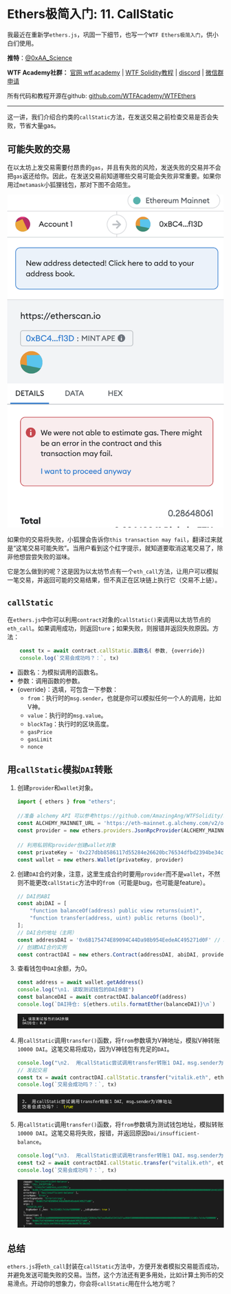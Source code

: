 # Ethers极简入门: 11. CallStatic

我最近在重新学`ethers.js`，巩固一下细节，也写一个`WTF Ethers极简入门`，供小白们使用。

**推特**：[@0xAA_Science](https://twitter.com/0xAA_Science)

**WTF Academy社群：** [官网 wtf.academy](https://wtf.academy) | [WTF Solidity教程](https://github.com/AmazingAng/WTFSolidity) | [discord](https://discord.wtf.academy) | [微信群申请](https://docs.google.com/forms/d/e/1FAIpQLSe4KGT8Sh6sJ7hedQRuIYirOoZK_85miz3dw7vA1-YjodgJ-A/viewform?usp=sf_link)

所有代码和教程开源在github: [github.com/WTFAcademy/WTFEthers](https://github.com/WTFAcademy/WTFEthers)

-----

这一讲，我们介绍合约类的`callStatic`方法，在发送交易之前检查交易是否会失败，节省大量gas。

## 可能失败的交易

在以太坊上发交易需要付昂贵的`gas`，并且有失败的风险，发送失败的交易并不会把`gas`返还给你。因此，在发送交易前知道哪些交易可能会失败非常重要。如果你用过`metamask`小狐狸钱包，那对下图不会陌生。

![你的交易可能失败！](img/11-1.png)

如果你的交易将失败，小狐狸会告诉你`this transaction may fail`，翻译过来就是“这笔交易可能失败”。当用户看到这个红字提示，就知道要取消这笔交易了，除非他想尝尝失败的滋味。

它是怎么做到的呢？这是因为以太坊节点有一个`eth_call`方法，让用户可以模拟一笔交易，并返回可能的交易结果，但不真正在区块链上执行它（交易不上链）。

## `callStatic`

在`ethers.js`中你可以利用`contract`对象的`callStatic()`来调用以太坊节点的`eth_call`。如果调用成功，则返回`ture`；如果失败，则报错并返回失败原因。方法：

```js
    const tx = await contract.callStatic.函数名( 参数, {override})
    console.log(`交易会成功吗？：`, tx)
```

- 函数名：为模拟调用的函数名。
- 参数：调用函数的参数。
- {override}：选填，可包含一下参数：
    - `from`：执行时的`msg.sender`，也就是你可以模拟任何一个人的调用，比如V神。
    - `value`：执行时的`msg.value`。
    - `blockTag`：执行时的区块高度。
    - `gasPrice`
    - `gasLimit`
    - `nonce`

## 用`callStatic`模拟`DAI`转账

1. 创建`provider`和`wallet`对象。
    ```js
    import { ethers } from "ethers";

    //准备 alchemy API 可以参考https://github.com/AmazingAng/WTFSolidity/blob/main/Topics/Tools/TOOL04_Alchemy/readme.md 
    const ALCHEMY_MAINNET_URL = 'https://eth-mainnet.g.alchemy.com/v2/oKmOQKbneVkxgHZfibs-iFhIlIAl6HDN';
    const provider = new ethers.providers.JsonRpcProvider(ALCHEMY_MAINNET_URL);

    // 利用私钥和provider创建wallet对象
    const privateKey = '0x227dbb8586117d55284e26620bc76534dfbd2394be34cf4a09cb775d593b6f2b'
    const wallet = new ethers.Wallet(privateKey, provider)
    ```

2. 创建`DAI`合约对象，注意，这里生成合约时要用`provider`而不是`wallet`，不然则不能更改`callStatic`方法中的`from`（可能是bug，也可能是feature）。

    ```js
    // DAI的ABI
    const abiDAI = [
        "function balanceOf(address) public view returns(uint)",
        "function transfer(address, uint) public returns (bool)",
    ];
    // DAI合约地址（主网）
    const addressDAI = '0x6B175474E89094C44Da98b954EedeAC495271d0F' // DAI Contract
    // 创建DAI合约实例
    const contractDAI = new ethers.Contract(addressDAI, abiDAI, provider)
    ```

3. 查看钱包中`DAI`余额，为0。

    ```js
    const address = await wallet.getAddress()
    console.log("\n1. 读取测试钱包的DAI余额")
    const balanceDAI = await contractDAI.balanceOf(address)
    console.log(`DAI持仓: ${ethers.utils.formatEther(balanceDAI)}\n`)
    ```
    ![钱包DAI余额](img/11-2.png)

4. 用`callStatic`调用`transfer()`函数，将`from`参数填为V神地址，模拟V神转账`10000 DAI`。这笔交易将成功，因为V神钱包有充足的`DAI`。

    ```js
    console.log("\n2.  用callStatic尝试调用transfer转账1 DAI，msg.sender为V神地址")
    // 发起交易
    const tx = await contractDAI.callStatic.transfer("vitalik.eth", ethers.utils.parseEther("10000"), {from: "vitalik.eth"})
    console.log(`交易会成功吗？：`, tx)
    ```
    ![模拟V神转账](img/11-3.png)

4. 用`callStatic`调用`transfer()`函数，将`from`参数填为测试钱包地址，模拟转账`10000 DAI`。这笔交易将失败，报错，并返回原因`Dai/insufficient-balance`。

    ```js
    console.log("\n3.  用callStatic尝试调用transfer转账1 DAI，msg.sender为测试钱包地址")
    const tx2 = await contractDAI.callStatic.transfer("vitalik.eth", ethers.utils.parseEther("10000"), {from: address})
    console.log(`交易会成功吗？：`, tx)
    ```
    ![模拟测试钱包转账](img/11-4.png)

## 总结
`ethers.js`将`eth_call`封装在`callStatic`方法中，方便开发者模拟交易能否成功，并避免发送可能失败的交易。当然，这个方法还有更多用处，比如计算土狗币的交易滑点。开动你的想象力，你会将`callStatic`用在什么地方呢？
